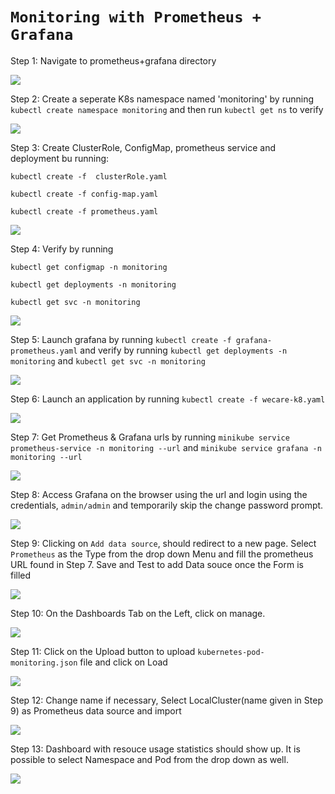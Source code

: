 # **`Monitoring with Prometheus + Grafana`**


Step 1: Navigate to prometheus+grafana directory

![](img/prometheus-grafana-1.png)


Step 2: Create a seperate K8s namespace named 'monitoring' by running `kubectl create namespace monitoring` and then run `kubectl get ns` to verify

![](img/prometheus-grafana-2.png)


Step 3: Create ClusterRole, ConfigMap, prometheus service and deployment bu running:
    
    kubectl create -f  clusterRole.yaml
    
    kubectl create -f config-map.yaml
    
    kubectl create -f prometheus.yaml

![](img/prometheus-grafana-3.png)
    

Step 4: Verify by running
    
    kubectl get configmap -n monitoring
    
    kubectl get deployments -n monitoring
    
    kubectl get svc -n monitoring

![](img/prometheus-grafana-4.png)


Step 5: Launch grafana by running `kubectl create -f grafana-prometheus.yaml` and verify by running `kubectl get deployments -n monitoring` and `kubectl get svc -n monitoring`

![](img/prometheus-grafana-5.png)


Step 6: Launch an application by running `kubectl create -f wecare-k8.yaml`

![](img/prometheus-grafana-6.png)


Step 7: Get Prometheus & Grafana urls by running `minikube service prometheus-service -n monitoring --url` and `minikube service grafana -n monitoring --url`

![](img/prometheus-grafana-7.png)


Step 8: Access Grafana on the browser using the url and login using the credentials, `admin/admin` and temporarily skip the change password prompt.

![](img/prometheus-grafana-8.png)


Step 9: Clicking on `Add data source`, should redirect to a new page. Select `Prometheus` as the Type from the drop down Menu and fill the prometheus URL found in Step 7. Save and Test to add Data souce once the Form is filled

![](img/prometheus-grafana-9.png)


Step 10: On the Dashboards Tab on the Left, click on manage. 

![](img/prometheus-grafana-10.png)


Step 11: Click on the Upload button to upload `kubernetes-pod-monitoring.json` file and click on Load

![](img/prometheus-grafana-11.png)


Step 12: Change name if necessary, Select LocalCluster(name given in Step 9) as Prometheus data source and import

![](img/prometheus-grafana-12.png)


Step 13: Dashboard with resouce usage statistics should show up. It is possible to select Namespace and Pod from the drop down as well.

![](img/prometheus-grafana-13.png)




